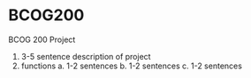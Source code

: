 # BCOG200
BCOG 200 Project

1) 3-5 sentence description of project
2) functions
   a. 1-2 sentences
   b. 1-2 sentences
   c. 1-2 sentences
